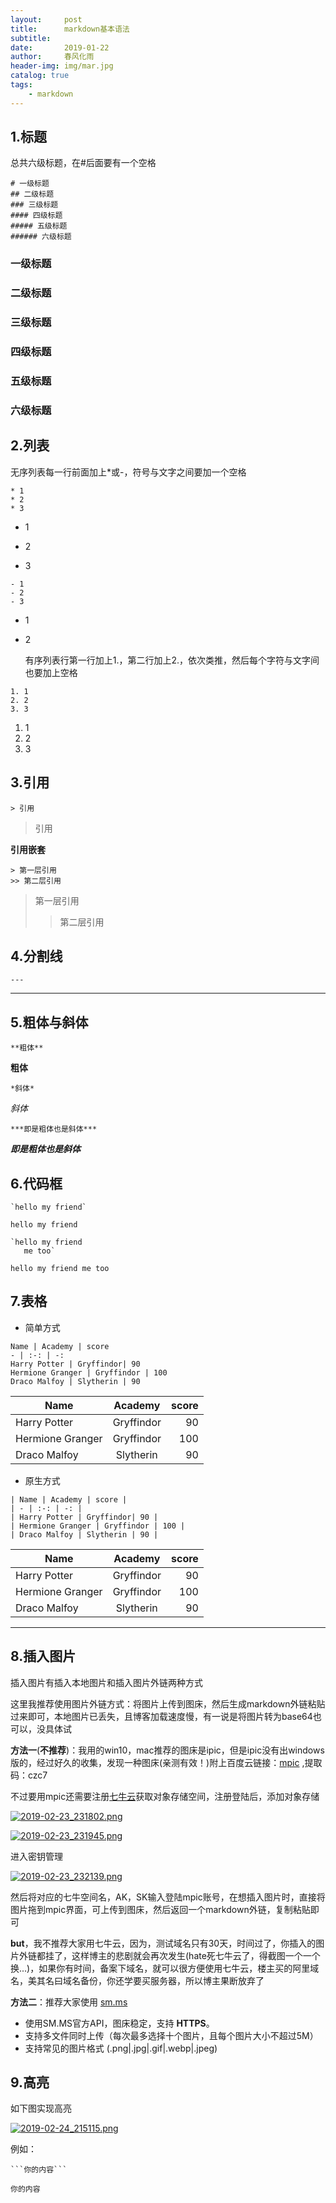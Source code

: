 ```yaml
---
layout:     post
title:      markdown基本语法
subtitle:   
date:       2019-01-22
author:     春风化雨
header-img: img/mar.jpg
catalog: true
tags:
    - markdown
---
```


 

## 1.标题

总共六级标题，在#后面要有一个空格



```
# 一级标题
## 二级标题
### 三级标题
#### 四级标题
##### 五级标题
###### 六级标题
```

### 一级标题

### 二级标题
### 三级标题
### 四级标题
### 五级标题
### 六级标题



## 2.列表

无序列表每一行前面加上*或-，符号与文字之间要加一个空格

```
* 1
* 2
* 3
```

* 1

* 2

* 3


```
- 1
- 2
- 3
```

- 1

- 2

  有序列表行第一行加上1.，第二行加上2.，依次类推，然后每个字符与文字间也要加上空格

```
1. 1
2. 2
3. 3
```

1. 1
2. 2
3. 3

## 3.引用



```
> 引用
```

> 引用



**引用嵌套**

```
> 第一层引用
>> 第二层引用
```

> 第一层引用
>
> > 第二层引用



## 4.分割线

```是
---
```

---



## 5.粗体与斜体

```
**粗体**
```

**粗体**

```
*斜体*
```

*斜体*

```
***即是粗体也是斜体***
```

***即是粗体也是斜体***



## 6.代码框

```
`hello my friend`

```

`hello my friend`

```
`hello my friend
   me too`
```

  `hello my friend
   me too`

## 7.表格

* 简单方式

```
Name | Academy | score 
- | :-: | -: 
Harry Potter | Gryffindor| 90 
Hermione Granger | Gryffindor | 100 
Draco Malfoy | Slytherin | 90
```

| Name             |  Academy   | score |
| ---------------- | :--------: | ----: |
| Harry Potter     | Gryffindor |    90 |
| Hermione Granger | Gryffindor |   100 |
| Draco Malfoy     | Slytherin  |    90 |



* 原生方式

```
| Name | Academy | score | 
| - | :-: | -: | 
| Harry Potter | Gryffindor| 90 | 
| Hermione Granger | Gryffindor | 100 | 
| Draco Malfoy | Slytherin | 90 |
```

| Name             |  Academy   | score |
| ---------------- | :--------: | ----: |
| Harry Potter     | Gryffindor |    90 |
| Hermione Granger | Gryffindor |   100 |
| Draco Malfoy     | Slytherin  |    90 |
---------------------
## 8.插入图片

插入图片有插入本地图片和插入图片外链两种方式

这里我推荐使用图片外链方式：将图片上传到图床，然后生成markdown外链粘贴过来即可，本地图片已丢失，且博客加载速度慢，有一说是将图片转为base64也可以，没具体试

**方法一**(**不推荐**)：我用的win10，mac推荐的图床是ipic，但是ipic没有出windows版的，经过好久的收集，发现一种图床(亲测有效！)附上百度云链接：[mpic](https://pan.baidu.com/s/1_20X7lApQU-4R1M6Jx7Xfg) ,提取码：czc7

不过要用mpic还需要注册[七牛云](https://portal.qiniu.com/signup)获取对象存储空间，注册登陆后，添加对象存储

[![2019-02-23_231802.png](https://i.loli.net/2019/02/23/5c716451ddec0.png)](https://i.loli.net/2019/02/23/5c716451ddec0.png)

[![2019-02-23_231945.png](https://i.loli.net/2019/02/23/5c7164d4d0fd6.png)](https://i.loli.net/2019/02/23/5c7164d4d0fd6.png)

进入密钥管理

[![2019-02-23_232139.png](https://i.loli.net/2019/02/23/5c71651fd7ab6.png)](https://i.loli.net/2019/02/23/5c71651fd7ab6.png)

然后将对应的七牛空间名，AK，SK输入登陆mpic账号，在想插入图片时，直接将图片拖到mpic界面，可上传到图床，然后返回一个markdown外链，复制粘贴即可

**but**，我不推荐大家用七牛云，因为，测试域名只有30天，时间过了，你插入的图片外链都挂了，这样博主的悲剧就会再次发生(hate死七牛云了，得截图一个一个换...)，如果你有时间，备案下域名，就可以很方便使用七牛云，楼主买的阿里域名，美其名曰域名备份，你还学要买服务器，所以博主果断放弃了

**方法二**：推荐大家使用 [sm.ms](https://sm.ms/)

- 使用SM.MS官方API，图床稳定，支持 **HTTPS**。
- 支持多文件同时上传（每次最多选择十个图片，且每个图片大小不超过5M）
- 支持常见的图片格式  (.png|.jpg|.gif|.webp|.jpeg) 

 

## 9.高亮

如下图实现高亮

[![2019-02-24_215115.png](https://i.loli.net/2019/02/24/5c72a1bf44f7c.png)](https://i.loli.net/2019/02/24/5c72a1bf44f7c.png)

例如：

```
​```你的内容```
```

```你的内容```
